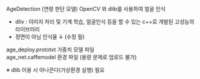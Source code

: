 AgeDetection (연령 판단 모델)
OpenCV 와 dlib를 사용하여 얼굴 인식
- dliv : 이미지 처리 및 기계 학습, 얼굴인식 등을 할 수 있는 c++로 개발된 고성능의 라이브러리
- 정면이 아님 인식율 ↓ (수정 필)

age_deploy.prototxt 가중치 모델 파일 <br>
age_net.caffemodel 환경 파일 (용량 문제로 업로드 불가)

※ dlib 이용 시 아나콘다(가상환경 실행) 필요


